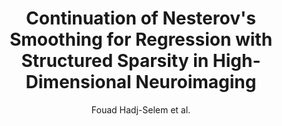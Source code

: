 ---
author: Fouad Hadj-Selem et al.
title: Continuation of Nesterov's Smoothing for Regression with Structured Sparsity in High-Dimensional Neuroimaging
journal: IEEE Transactions on Medical Imaging
year: 2018
type: article
url: https -//ieeexplore.ieee.org/document/8345691/
doi: 10.1109/TMI.2018.2829802
team: yes
---